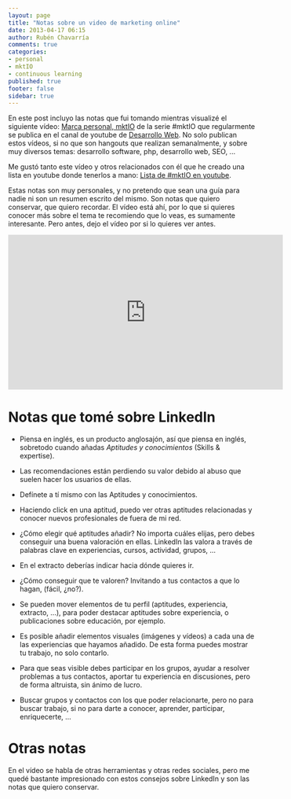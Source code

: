 ```yaml
---
layout: page
title: "Notas sobre un video de marketing online"
date: 2013-04-17 06:15
author: Rubén Chavarría
comments: true
categories: 
- personal
- mktIO
- continuous learning
published: true
footer: false
sidebar: true
---
```


En este post incluyo las notas que fui tomando mientras visualizé el siguiente vídeo:
[Marca personal, mktIO](http://youtu.be/33vKaNuJh4o) de la serie #mktIO que regularmente
se publica en el canal de youtube de 
[Desarrollo Web](http://www.youtube.com/user/desarrollowebcom). No solo publican estos vídeos,
si no que son hangouts que realizan semanalmente, y sobre muy diversos temas: 
desarrollo software, php, desarrollo web, SEO, ...

Me gustó tanto este vídeo y otros relacionados con él que he creado una lista en
youtube donde tenerlos a mano: 
[Lista de #mktIO en youtube](http://www.youtube.com/watch?v=rnXD3-5Sipk&list=PLUGn62zSm3gp_xv0y7Lv3fjNhvEGLEFbC).

<!-- more -->

Estas notas son muy personales, y no pretendo que sean una guía para nadie ni son
un resumen escrito del mismo. Son notas que quiero conservar, que quiero recordar.
El vídeo está ahí, por lo que si quieres conocer más sobre el tema te recomiendo
que lo veas, es sumamente interesante. Pero antes, dejo el vídeo por si lo quieres
ver antes.

<iframe width="560" height="315" src="http://www.youtube.com/embed/33vKaNuJh4o" frameborder="0" allowfullscreen></iframe>

# Notas que tomé sobre LinkedIn

* Piensa en inglés, es un producto anglosajón, así que piensa en inglés, sobretodo
cuando añadas *Aptitudes y conocimientos* (Skills & expertise).

* Las recomendaciones están perdiendo su valor debido al abuso que suelen hacer los
usuarios de ellas.

* Defínete a tí mismo con las Aptitudes y conocimientos.

* Haciendo click en una aptitud, puedo ver otras aptitudes relacionadas y conocer
nuevos profesionales de fuera de mi red.

* ¿Cómo elegir qué aptitudes añadir? No importa cuáles elijas, pero debes conseguir
una buena valoración en ellas. LinkedIn las valora a través de palabras clave en 
experiencias, cursos, actividad, grupos, ...

* En el extracto deberías indicar hacia dónde quieres ir.

* ¿Cómo conseguir que te valoren? Invitando a tus contactos a que lo hagan, 
(fácil, ¿no?).

* Se pueden mover elementos de tu perfil (aptitudes, experiencia, extracto, ...), para
poder destacar aptitudes sobre experiencia, o publicaciones sobre educación, por ejemplo.

* Es posible añadir elementos visuales (imágenes y vídeos) a cada una de las experiencias
que hayamos añadido. De esta forma puedes mostrar tu trabajo, no solo contarlo.

* Para que seas visible debes participar en los grupos, ayudar a resolver problemas
a tus contactos, aportar tu experiencia en discusiones, pero de forma altruista, sin
ánimo de lucro. 

* Buscar grupos y contactos con los que poder relacionarte, pero no para buscar
trabajo, si no para darte a conocer, aprender, participar, enriquecerte, ...

# Otras notas

En el vídeo se habla de otras herramientas y otras redes sociales, pero me quedé 
bastante impresionado con estos consejos sobre LinkedIn y son las notas que quiero
conservar.
